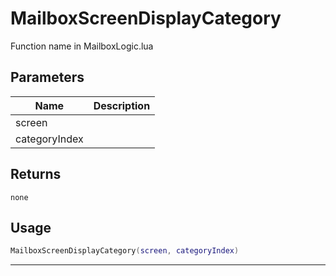 # MailboxScreenDisplayCategory

Function name in MailboxLogic.lua

## Parameters

| Name          | Description |
| ------------- | ----------- |
| screen        |             |
| categoryIndex |             |

## Returns

`none`

## Usage

```lua
MailboxScreenDisplayCategory(screen, categoryIndex)
```

---
